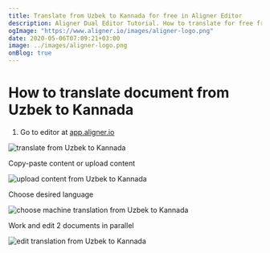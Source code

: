 ```yaml
---
title: Translate from Uzbek to Kannada for free in Aligner Editor
description: Aligner Dual Editor Tutorial. How to translate for free from Uzbek to Kannada. Aligner is multilingual document management platform. 
ogImage: "https://www.aligner.io/images/aligner-logo.png"
date: 2020-05-06T07:09:21+03:00
image: ../images/aligner-logo.png
onBlog: true
---
```


# How to translate document from Uzbek to Kannada

1. Go to editor at [app.aligner.io](https://app.aligner.io "Aligner App web page")

![translate from Uzbek to Kannada](../aligner-blank-editor.png "translate from Uzbek to Kannada")

Copy-paste content or upload content

![upload content from Uzbek to Kannada](../aligner-uploaded-document.png "upload content from Uzbek to Kannada")

Choose desired language

![choose machine translation from Uzbek to Kannada](../aligner-language-dropdown.png "choose machine translation from Uzbek to Kannada")

Work and edit 2 documents in parallel

![edit translation from Uzbek to Kannada](../aligner-double-sitded-editor.png "edit translation from Uzbek to Kannada")

